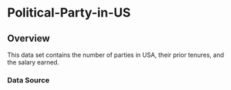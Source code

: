 # Political-Party-in-US
## Overview 
  This data set contains the number of parties in USA, their prior tenures, and the salary earned. 
  ### Data Source 
